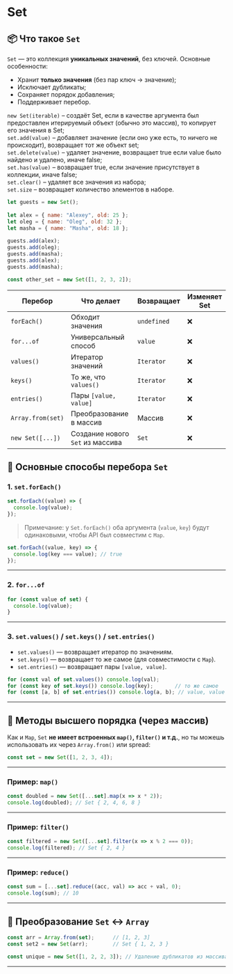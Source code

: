 # Set

## 📦 Что такое `Set`

`Set` — это коллекция **уникальных значений**, без ключей. Основные особенности:

* Хранит **только значения** (без пар ключ → значение);
* Исключает дубликаты;
* Сохраняет порядок добавления;
* Поддерживает перебор.

```new Set(iterable)``` – создаёт Set, если в качестве аргумента был предоставлен итерируемый объект (обычно это массив), то копирует его значения в Set;  
```set.add(value)``` – добавляет значение (если оно уже есть, то ничего не происходит), возвращает тот же объект set;   
```set.delete(value)``` – удаляет значение, возвращает true если value было найдено и удалено, иначе false;   
```set.has(value)``` – возвращает true, если значение присутствует в коллекции, иначе false;   
```set.clear()``` – удаляет все значения из набора;   
```set.size``` – возвращает количество элементов в наборе.  

```js
let guests = new Set();
 
let alex = { name: "Alexey", old: 25 };
let oleg = { name: "Oleg", old: 32 };
let masha = { name: "Masha", old: 18 };
 
guests.add(alex);
guests.add(oleg);
guests.add(masha);
guests.add(alex);
guests.add(masha);

const other_set = new Set([1, 2, 3, 2]);

```

| Перебор           | Что делает                       | Возвращает  | Изменяет Set |
| ----------------- | -------------------------------- | ----------- | ------------ |
| `forEach()`       | Обходит значения                 | `undefined` | ❌            |
| `for...of`        | Универсальный способ             | `value`     | ❌            |
| `values()`        | Итератор значений                | `Iterator`  | ❌            |
| `keys()`          | То же, что `values()`            | `Iterator`  | ❌            |
| `entries()`       | Пары `[value, value]`            | `Iterator`  | ❌            |
| `Array.from(set)` | Преобразование в массив          | Массив      | ❌            |
| `new Set([...])`  | Создание нового `Set` из массива | `Set`       | ❌            |

## 🔁 Основные способы перебора `Set`

### 1. **`set.forEach()`**

```js
set.forEach((value) => {
  console.log(value);
});
```

> Примечание: у `Set.forEach()` оба аргумента (`value`, `key`) будут одинаковыми, чтобы API был совместим с `Map`.

```js
set.forEach((value, key) => {
  console.log(key === value); // true
});
```

---

### 2. **`for...of`**

```js
for (const value of set) {
  console.log(value);
}
```

---

### 3. **`set.values()` / `set.keys()` / `set.entries()`**

* `set.values()` — возвращает итератор по значениям.
* `set.keys()` — возвращает то же самое (для совместимости с `Map`).
* `set.entries()` — возвращает пары `[value, value]`.

```js
for (const val of set.values()) console.log(val);
for (const key of set.keys()) console.log(key);       // то же самое
for (const [a, b] of set.entries()) console.log(a, b); // value, value
```

---

## 🧠 Методы высшего порядка (через массив)

Как и `Map`, `Set` **не имеет встроенных `map()`, `filter()` и т.д.**, но ты можешь использовать их через `Array.from()` или spread:

```js
const set = new Set([1, 2, 3, 4]);
```

---

### Пример: `map()`

```js
const doubled = new Set([...set].map(x => x * 2));
console.log(doubled); // Set { 2, 4, 6, 8 }
```

---

### Пример: `filter()`
```js
const filtered = new Set([...set].filter(x => x % 2 === 0));
console.log(filtered); // Set { 2, 4 }
```

---

### Пример: `reduce()`
```js
const sum = [...set].reduce((acc, val) => acc + val, 0);
console.log(sum); // 10
```

---

## 🔁 Преобразование `Set` ↔ `Array`
```js
const arr = Array.from(set);      // [1, 2, 3]
const set2 = new Set(arr);        // Set { 1, 2, 3 }

const unique = new Set([1, 2, 2, 3]); // Удаление дубликатов из массива
```
---
